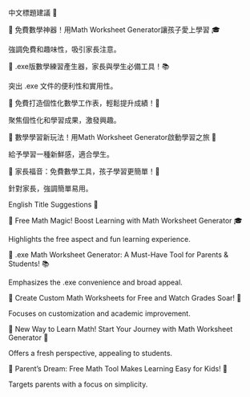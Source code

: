 中文標題建議 🎉

🌟 免費數學神器！用Math Worksheet Generator讓孩子愛上學習 🎓

強調免費和趣味性，吸引家長注意。


🚀 .exe版數學練習產生器，家長與學生必備工具！📚

突出 .exe 文件的便利性和實用性。


🎁 免費打造個性化數學工作表，輕鬆提升成績！🌈

聚焦個性化和學習成果，激發興趣。


📝 數學學習新玩法！用Math Worksheet Generator啟動學習之旅 🚀

給予學習一種新鮮感，適合學生。


🌟 家長福音：免費數學工具，孩子學習更簡單！🎉

針對家長，強調簡單易用。




English Title Suggestions 🎉

🌟 Free Math Magic! Boost Learning with Math Worksheet Generator 🎓

Highlights the free aspect and fun learning experience.


🚀 .exe Math Worksheet Generator: A Must-Have Tool for Parents & Students! 📚

Emphasizes the .exe convenience and broad appeal.


🎁 Create Custom Math Worksheets for Free and Watch Grades Soar! 🌈

Focuses on customization and academic improvement.


📝 New Way to Learn Math! Start Your Journey with Math Worksheet Generator 🚀

Offers a fresh perspective, appealing to students.


🌟 Parent’s Dream: Free Math Tool Makes Learning Easy for Kids! 🎉

Targets parents with a focus on simplicity.
